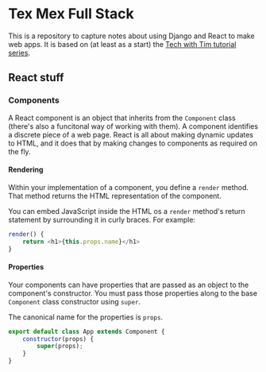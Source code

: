 # Tex Mex Full Stack #

This is a repository to capture notes about using Django and React to make web apps.
It is based on (at least as a start) the
[Tech with Tim tutorial series](https://www.youtube.com/watch?v=JD-age0BPVo&list=PLzMcBGfZo4-kCLWnGmK0jUBmGLaJxvi4j).

## React stuff ##

### Components ###

A React component is an object that inherits from the `Component` class (there's also a funcitonal
way of working with them). A component identifies a discrete piece of a web page. React is all
about making dynamic updates to HTML, and it does that by making changes to components as required
on the fly.

#### Rendering ####

Within your implementation of a component, you define a `render` method. That method returns the 
HTML representation of the component.

You can embed JavaScript inside the HTML os a `render` method's return statement by surrounding
it in curly braces. For example:

```javascript
render() {
    return <h1>{this.props.name}</h1>
}
```

#### Properties ####

Your components can have properties that are passed as an object to the component's constructor.
You must pass those properties along to the base `Component` class constructor using `super`.

The canonical name for the properties is `props`.

```javascript
export default class App extends Component {
    constructor(props) {
        super(props);
    }
}
```
